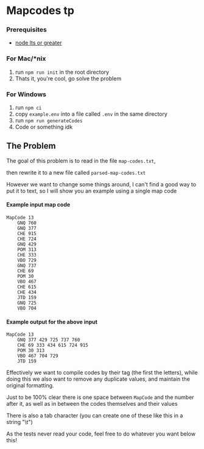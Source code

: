 # Mapcodes tp

### Prerequisites
 - [node lts or greater](https://nodejs.org/en/)

### For Mac/*nix
1. run `npm run init` in the root directory
2. Thats it, you're cool, go solve the problem

### For Windows
1. run `npm ci`
2. copy `example.env` into a file called `.env` in the same directory
3. run `npm run generateCodes`
4. Code or something idk

## The Problem

The goal of this problem is to read in the file `map-codes.txt`,

then rewrite it to a new file called `parsed-map-codes.txt`

However we want to change some things around, I can't find a good
way to put it to text, so I will show you an example using a single map code

#### Example input map code
```
MapCode 13
	GNQ 760
	GNQ 377
	CHE 915
	CHE 724
	GNQ 429
	POM 313
	CHE 333
	VBO 729
	GNQ 737
	CHE 69
	POM 30
	VBO 467
	CHE 615
	CHE 434
	JTD 159
	GNQ 725
	VBO 704
```

#### Example output for the above input
```
MapCode 13
	GNQ 377 429 725 737 760
	CHE 69 333 434 615 724 915
	POM 30 313
	VBO 467 704 729
	JTD 159
```

Effectively we want to compile codes by their tag (the first the letters),
while doing this we also want to remove any duplicate values, and maintain
the original formatting.

Just to be 100% clear there is one space between `MapCode` and the number after it,
as well as in between the codes themselves and their values

There is also a tab character (you can create one of these like this in a string "\t")

As the tests never read your code, feel free to do whatever you want below this!